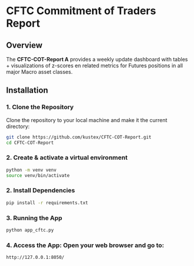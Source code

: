 # CFTC Commitment of Traders Report

## Overview

The **CFTC-COT-Report A** provides a weekly update dashboard with tables + visualizations of z-scores en related metrics for Futures positions in all major Macro asset classes. 

## Installation

### 1. Clone the Repository

Clone the repository to your local machine and make it the current directory:

```bash
git clone https://github.com/kustex/CFTC-COT-Report.git
cd CFTC-COT-Report
```

### 2. Create & activate a virtual environment 
```bash
python -m venv venv
source venv/bin/activate 
```

### 2. Install Dependencies
```bash
pip install -r requirements.txt
```

### 3. Running the App
```bash
python app_cftc.py
```

### 4. Access the App: Open your web browser and go to:
```arduino
http://127.0.0.1:8050/
```
